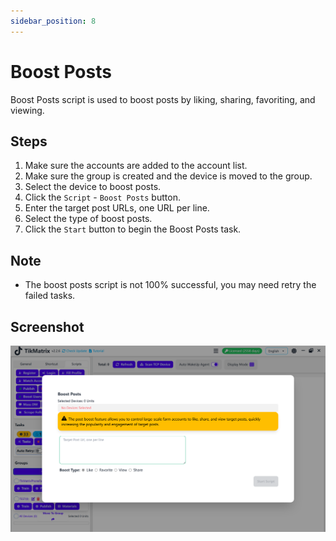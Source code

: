 ```yaml
---
sidebar_position: 8
---
```


# Boost Posts

Boost Posts script is used to boost posts by liking, sharing, favoriting, and viewing.

## Steps

1. Make sure the accounts are added to the account list.
2. Make sure the group is created and the device is moved to the group.
3. Select the device to boost posts.
4. Click the `Script` - `Boost Posts` button.
5. Enter the target post URLs, one URL per line.
6. Select the type of boost posts.
7. Click the `Start` button to begin the Boost Posts task.

## Note

* The boost posts script is not 100% successful, you may need retry the failed tasks.

## Screenshot

![Boost Posts](../img/boost-posts.png)
